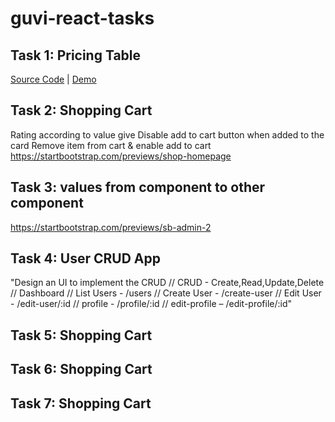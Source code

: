 # guvi-react-tasks

## Task 1: Pricing Table
 [Source Code](https://github.com/eunicedhivya/guvi-react-tasks/tree/master/pricing-cart)   |  [Demo](https://laughing-dubinsky-0527f1.netlify.app/)
 
## Task 2: Shopping Cart
Rating according to value give Disable add to cart button when added to the card Remove item from cart & enable add to cart https://startbootstrap.com/previews/shop-homepage

## Task 3: values from component to other component
https://startbootstrap.com/previews/sb-admin-2 

## Task 4: User CRUD App
"Design an UI to implement the CRUD // CRUD - Create,Read,Update,Delete // Dashboard // List Users - /users // Create User - /create-user // Edit User - /edit-user/:id // profile - /profile/:id // edit-profile – /edit-profile/:id"

## Task 5: Shopping Cart

## Task 6: Shopping Cart

## Task 7: Shopping Cart
